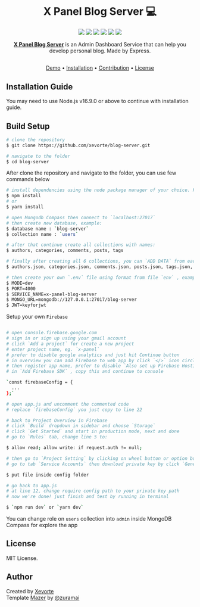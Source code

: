 <div align="center">

# X Panel Blog Server 💻

</div>

<div align="center">

<p align="center">
	<img src="https://img.shields.io/github/issues/xevorte/blog-server?style=flat-square">
	<img src="https://img.shields.io/github/stars/xevorte/blog-server?style=flat-square"> 
	<img src="https://img.shields.io/github/forks/xevorte/blog-server?style=flat-square">
	<img src="https://img.shields.io/github/license/xevorte/blog-server?style=flat-square">
	<img src="https://img.shields.io/badge/maintained%3F-no-red.svg?style=flat-square">
	<img src="https://img.shields.io/github/followers/xevorte.svg?style=flat-square&label=followers">
</p>

</div>

<p align="center">
  <b><a href="https://github.com/zuramai/mazer">X Panel Blog Server</a></b> is an Admin Dashboard Service that can help you develop personal blog. Made by Express.
</p>

##

<p align="center">
  <a href="https://xevorte-blog-server.fly.dev" target="_blank">Demo</a> •
  <a href="#installation-guide">Installation</a> •
  <a href="#contribution">Contribution</a> •
  <a href="#license">License</a>
</p>

## Installation Guide

You may need to use Node.js v16.9.0 or above to continue with installation guide.

## Build Setup

```bash
# clone the repository
$ git clone https://github.com/xevorte/blog-server.git

# navigate to the folder
$ cd blog-server
```

After clone the repository and navigate to the folder, you can use few commands below

```bash
# install dependencies using the node package manager of your choice. For example run
$ npm install
# or
$ yarn install

# open Mongodb Compass then connect to `localhost:27017`
# then create new database, example:
$ database name : `blog-server`
$ collection name : `users`

# after that continue create all collections with names:
$ authors, categories, comments, posts, tags

# finally after creating all 6 collections, you can `ADD DATA` from each collection using file from folder `database`
$ authors.json, categories.json, comments.json, posts.json, tags.json, users.json

# then create your own `.env` file using format from file `env` , example:
$ MODE=dev
$ PORT=4000
$ SERVICE_NAME=x-panel-blog-server
$ MONGO_URL=mongodb://127.0.0.1:27017/blog-server
$ JWT=keyforjwt
```

Setup your own `Firebase`

```bash

# open console.firebase.google.com
# sign in or sign up using your gmail account
# click `Add a project` for create a new project
# enter project name, eg. `x-panel`
# prefer to disable google analytics and just hit Continue button
# in overview you can add Firebase to web app by click `</>` icon circle button
# then register app name, prefer to disable `Also set up Firebase Hosting for this app.`
# in `Add Firebase SDK` , copy this and continue to console

`const firebaseConfig = {
  ...
};`

# open app.js and uncomment the commented code
# replace `firebaseConfig` you just copy to line 22

# back to Project Overview in Firebase
# click `Build` dropdown in sidebar and choose `Storage`
# click `Get Started` and start in production mode, next and done
# go to `Rules` tab, change line 5 to:

$ allow read; allow write: if request.auth != null;

# then go to `Project Setting` by clicking on wheel button or option button in sidebar beside `Project Overview`
# go to tab `Service Accounts` then download private key by click `Generate new private key`

$ put file inside config folder

# go back to app.js
# at line 12, change require config path to your private key path
# now we're done! just finish and test by running in terminal

$ `npm run dev` or `yarn dev` 

```

You can change role on `users` collection into `admin` inside MongoDB Compass for explore the app

## License

MIT License.

## Author

Created by <a href="https://github.com/xevorte">Xevorte</a> <br/>
Template [Mazer](https://github.com/zuramai/mazer) by [@zuramai](https://github.com/zuramai)

